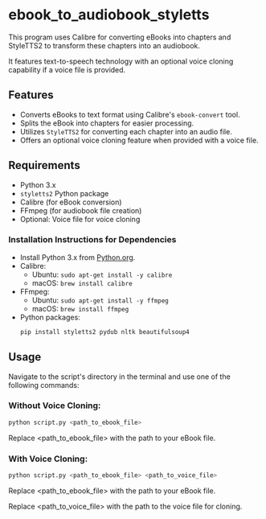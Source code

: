 # ebook_to_audiobook_styletts

This program uses Calibre for converting eBooks into chapters and StyleTTS2 to transform these chapters into an audiobook. 

It features text-to-speech technology with an optional voice cloning capability if a voice file is provided.


## Features

- Converts eBooks to text format using Calibre's `ebook-convert` tool.
- Splits the eBook into chapters for easier processing.
- Utilizes `StyleTTS2` for converting each chapter into an audio file.
- Offers an optional voice cloning feature when provided with a voice file.

## Requirements

- Python 3.x
- `styletts2` Python package
- Calibre (for eBook conversion)
- FFmpeg (for audiobook file creation)
- Optional: Voice file for voice cloning

### Installation Instructions for Dependencies

- Install Python 3.x from [Python.org](https://www.python.org/downloads/).
- Calibre:
  - Ubuntu: `sudo apt-get install -y calibre`
  - macOS: `brew install calibre`
- FFmpeg:
  - Ubuntu: `sudo apt-get install -y ffmpeg`
  - macOS: `brew install ffmpeg`
- Python packages: 
  ```bash
  pip install styletts2 pydub nltk beautifulsoup4
## Usage

Navigate to the script's directory in the terminal and use one of the following commands:

### Without Voice Cloning:
```bash
python script.py <path_to_ebook_file>
```
Replace <path_to_ebook_file> with the path to your eBook file.

### With Voice Cloning:
```bash
python script.py <path_to_ebook_file> <path_to_voice_file>
```
Replace <path_to_ebook_file> with the path to your eBook file.

Replace <path_to_voice_file> with the path to the voice file for cloning.


